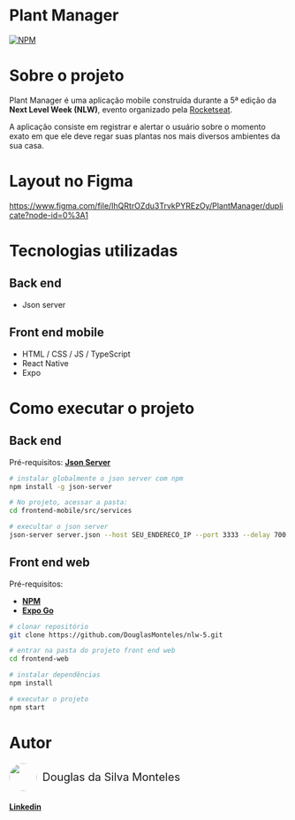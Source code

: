 # Plant Manager
[![NPM](https://img.shields.io/npm/l/react)](https://github.com/DouglasMonteles/sds2/blob/main/LICENSE) 

# Sobre o projeto

Plant Manager é uma aplicação mobile construída durante a 5ª edição da **Next Level Week (NLW)**, evento organizado pela [Rocketseat](https://rocketseat.com.br "Site da Rocketseat").

A aplicação consiste em registrar e alertar o usuário sobre o momento exato em que ele deve regar suas plantas nos mais diversos ambientes da sua casa.

# Layout no Figma

https://www.figma.com/file/IhQRtrOZdu3TrvkPYREzOy/PlantManager/duplicate?node-id=0%3A1

# Tecnologias utilizadas
## Back end
- Json server
## Front end mobile
- HTML / CSS / JS / TypeScript
- React Native
- Expo

# Como executar o projeto

## Back end
Pré-requisitos: 
[<strong>Json Server</strong>](https://github.com/typicode/json-server "Página oficial do json server")

```bash
# instalar globalmente o json server com npm
npm install -g json-server

# No projeto, acessar a pasta:
cd frontend-mobile/src/services

# execultar o json server
json-server server.json --host SEU_ENDERECO_IP --port 3333 --delay 700
```

## Front end web
Pré-requisitos: 
- [<strong>NPM</strong>](https://www.npmjs.com/ "Página oficial do NPM")
- [<strong>Expo Go</strong>](https://expo.io/client "Página oficial do Expo Go")

```bash
# clonar repositório
git clone https://github.com/DouglasMonteles/nlw-5.git

# entrar na pasta do projeto front end web
cd frontend-web

# instalar dependências
npm install

# executar o projeto
npm start
```

# Autor

<p style="display: flex; align-items: center; font-size: 15pt">
  <img style="width: 50px; border-radius: 25px; margin-right: 10px" src="https://avatars.githubusercontent.com/u/54580766?v=4"> 
  Douglas da Silva Monteles
</p>

[<strong>Linkedin</strong>](https://www.linkedin.com/in/DouglasMonteles "Página oficial do usuário no Linkedin")